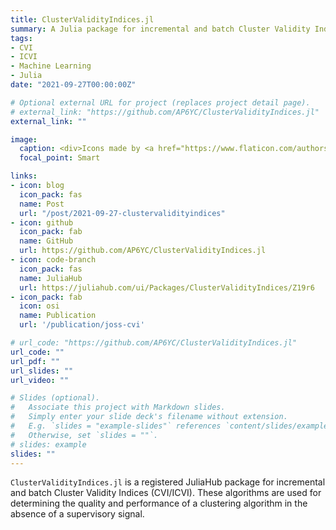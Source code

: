```yaml
---
title: ClusterValidityIndices.jl
summary: A Julia package for incremental and batch Cluster Validity Indices (ICVI).
tags:
- CVI
- ICVI
- Machine Learning
- Julia
date: "2021-09-27T00:00:00Z"

# Optional external URL for project (replaces project detail page).
# external_link: "https://github.com/AP6YC/ClusterValidityIndices.jl"
external_link: ""

image:
  caption: <div>Icons made by <a href="https://www.flaticon.com/authors/flat-icons" title="Flat Icons">Flat Icons</a> from <a href="https://www.flaticon.com/" title="Flaticon">www.flaticon.com</a></div>
  focal_point: Smart

links:
- icon: blog
  icon_pack: fas
  name: Post
  url: "/post/2021-09-27-clustervalidityindices"
- icon: github
  icon_pack: fab
  name: GitHub
  url: https://github.com/AP6YC/ClusterValidityIndices.jl
- icon: code-branch
  icon_pack: fas
  name: JuliaHub
  url: https://juliahub.com/ui/Packages/ClusterValidityIndices/Z19r6
- icon_pack: fab
  icon: osi
  name: Publication
  url: '/publication/joss-cvi'

# url_code: "https://github.com/AP6YC/ClusterValidityIndices.jl"
url_code: ""
url_pdf: ""
url_slides: ""
url_video: ""

# Slides (optional).
#   Associate this project with Markdown slides.
#   Simply enter your slide deck's filename without extension.
#   E.g. `slides = "example-slides"` references `content/slides/example-slides.md`.
#   Otherwise, set `slides = ""`.
# slides: example
slides: ""
---
```


`ClusterValidityIndices.jl` is a registered JuliaHub package for incremental and batch Cluster Validity Indices (CVI/ICVI).
These algorithms are used for determining the quality and performance of a clustering algorithm in the absence of a supervisory signal.
